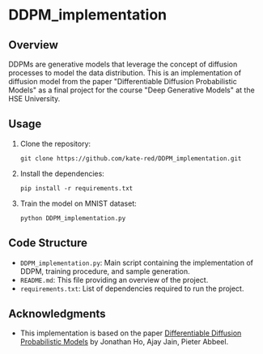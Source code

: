 # DDPM_implementation

## Overview

DDPMs are generative models that leverage the concept of diffusion processes to model the data distribution. This is an implementation of diffusion model from the paper "Differentiable Diffusion Probabilistic Models" as a final project for the course "Deep Generative Models" at the HSE University.

## Usage

1. Clone the repository:

    ```
    git clone https://github.com/kate-red/DDPM_implementation.git
    ```

2. Install the dependencies:

    ```
    pip install -r requirements.txt
    ```

3. Train the model on MNIST dataset:

    ```
    python DDPM_implementation.py
    ```

## Code Structure

- `DDPM_implementation.py`: Main script containing the implementation of DDPM, training procedure, and sample generation.
- `README.md`: This file providing an overview of the project.
- `requirements.txt`: List of dependencies required to run the project.

## Acknowledgments

- This implementation is based on the paper [Differentiable Diffusion Probabilistic Models](https://arxiv.org/abs/2006.11239) by Jonathan Ho, Ajay Jain, Pieter Abbeel.
